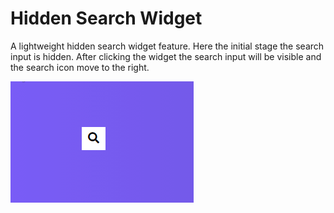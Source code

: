# Hidden Search Widget
A lightweight hidden search widget feature. Here the initial stage the search input is hidden. After clicking the widget the search input will be visible and the search icon move to the right.

<img src="/hidden-search.gif" alt="hidden search widget">